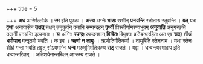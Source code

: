 +++
title = 5

+++
**अध** अस्मिँल्लोके । **स्म** इति पूरकः । **अस्य** अग्नेः **भासः** रश्मीन् **पनयन्ति** स्तोतारः स्तुवन्ति । **यत्** यदा **वृथा** अनायासेन **तक्षत्** तक्षन् तनूकुर्वन् वनानि सम्यग्दहन् **पृथ्वीं** विस्तीर्णामरण्यभुवम् **अनुयाति** अनुगच्छति तदानीं पनयन्ति इत्यन्वयः । **यः** अग्निः **स्पन्द्रः** स्पन्दनवान् **विषितः** विमुक्तः प्रतिबन्धरहितः अत एव **सद्यः** शीघ्रं **धवीयान्** गन्तृतमो भवति । क इव । **ऋणो** **न** **तायुः** । ऋणोतिर्गतिकर्मा । तायुरिति स्तेननाम । यथा स्तेनः शीघ्रं गन्ता भवति तद्वत् सोऽयमग्निः **धन्व** मरुभूमिमतिक्रम्य **राट्** राजते । यद्वा । धन्वन्त्यस्मादाप इति धन्वान्तरिक्षम् । अतिशयेनान्तरिक्षम् आक्रम्य राजते ॥